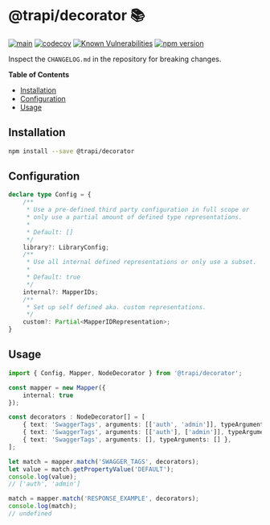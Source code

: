# @trapi/decorator 📚

[![main](https://github.com/Tada5hi/trapi/actions/workflows/main.yml/badge.svg)](https://github.com/Tada5hi/trapi/actions/workflows/main.yml)
[![codecov](https://codecov.io/gh/Tada5hi/trapi/branch/main/graph/badge.svg?token=ZUJ8F5TTSX)](https://codecov.io/gh/Tada5hi/trapi)
[![Known Vulnerabilities](https://snyk.io/test/github/Tada5hi/trapi/badge.svg)](https://snyk.io/test/github/Tada5hi/trapi)
[![npm version](https://badge.fury.io/js/@trapi%2Fdecorator.svg)](https://badge.fury.io/js/@trapi%2Fdecorator)

Inspect the `CHANGELOG.md` in the repository for breaking changes.

**Table of Contents**

- [Installation](#installation)
- [Configuration](#configuration)
- [Usage](#usage)

## Installation

```bash
npm install --save @trapi/decorator
```

## Configuration

```typescript
declare type Config = {
    /**
     * Use a pre-defined third party configuration in full scope or
     * only use a partial amount of defined type representations.
     *
     * Default: []
     */
    library?: LibraryConfig;
    /**
     * Use all internal defined representations or only use a subset.
     *
     * Default: true
     */
    internal?: MapperIDs;
    /**
     * Set up self defined aka. custom representations.
     */
    custom?: Partial<MapperIDRepresentation>;
}
```

## Usage

```typescript
import { Config, Mapper, NodeDecorator } from '@trapi/decorator';

const mapper = new Mapper({
    internal: true
});

const decorators : NodeDecorator[] = [
    { text: 'SwaggerTags', arguments: [['auth', 'admin']], typeArguments: [] },
    { text: 'SwaggerTags', arguments: [['auth'], ['admin']], typeArguments: [] },
    { text: 'SwaggerTags', arguments: [], typeArguments: [] },
];

let match = mapper.match('SWAGGER_TAGS', decorators);
let value = match.getPropertyValue('DEFAULT');
console.log(value);
// ['auth', 'admin']

match = mapper.match('RESPONSE_EXAMPLE', decorators);
console.log(match);
// undefined

```
